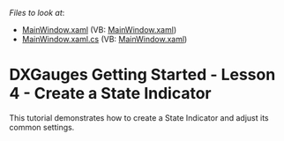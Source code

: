 <!-- default file list -->
*Files to look at*:

* [MainWindow.xaml](./CS/DXGauges_StateIndicator/MainWindow.xaml) (VB: [MainWindow.xaml](./VB/DXGauges_StateIndicator/MainWindow.xaml))
* [MainWindow.xaml.cs](./CS/DXGauges_StateIndicator/MainWindow.xaml.cs) (VB: [MainWindow.xaml](./VB/DXGauges_StateIndicator/MainWindow.xaml))
<!-- default file list end -->
# DXGauges Getting Started - Lesson 4 - Create a State Indicator


<p>This tutorial demonstrates how to create a State Indicator and adjust its common settings.</p><br />


<br/>


